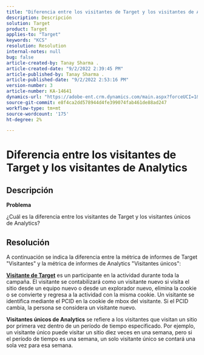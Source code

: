 ```yaml
---
title: "Diferencia entre los visitantes de Target y los visitantes de Analytics"
description: Descripción
solution: Target
product: Target
applies-to: "Target"
keywords: "KCS"
resolution: Resolution
internal-notes: null
bug: false
article-created-by: Tanay Sharma .
article-created-date: "9/2/2022 2:39:45 PM"
article-published-by: Tanay Sharma .
article-published-date: "9/2/2022 2:53:16 PM"
version-number: 3
article-number: KA-14641
dynamics-url: "https://adobe-ent.crm.dynamics.com/main.aspx?forceUCI=1&pagetype=entityrecord&etn=knowledgearticle&id=d7fa2510-cd2a-ed11-9db1-002248086735"
source-git-commit: e8f4ca2dd578944d4fe399074fab461de88ad247
workflow-type: tm+mt
source-wordcount: '175'
ht-degree: 2%

---
```


# Diferencia entre los visitantes de Target y los visitantes de Analytics

## Descripción


<b>Problema</b>

¿Cuál es la diferencia entre los visitantes de Target y los visitantes únicos de Analytics?


## Resolución


A continuación se indica la diferencia entre la métrica de informes de Target &quot;Visitantes&quot; y la métrica de informes de Analytics &quot;Visitantes únicos&quot;:

<u><b>Visitante de Target</b></u> es un participante en la actividad durante toda la campaña. El visitante se contabilizará como un visitante nuevo si visita el sitio desde un equipo nuevo o desde un explorador nuevo, elimina la cookie o se convierte y regresa a la actividad con la misma cookie. Un visitante se identifica mediante el PCID en la cookie de mbox del visitante. Si el PCID cambia, la persona se considera un visitante nuevo.

<b>Visitantes únicos de Analytics</b> se refiere a los visitantes que visitan un sitio por primera vez dentro de un período de tiempo especificado. Por ejemplo, un visitante único puede visitar un sitio diez veces en una semana, pero si el período de tiempo es una semana, un solo visitante único se contará una sola vez para esa semana.




